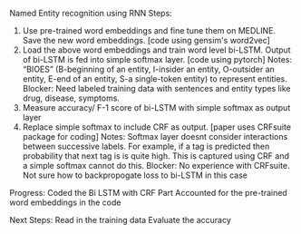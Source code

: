 Named Entity recognition using RNN
Steps:
1. Use pre-trained word embeddings and fine tune them on MEDLINE. Save the new word embeddings. [code using gensim's word2vec]
2. Load the above word embeddings and train word level bi-LSTM. Output of bi-LSTM is fed into simple softmax layer. [code using pytorch]
	Notes: “BIOES” (B-beginning of an entity, I-insider an entity, O-outsider an entity, E-end of an entity, S-a single-token entity) to represent entities.
	Blocker: Need labeled training data with sentences and entity types like drug, disease, symptoms. 
3. Measure accuracy/ F-1 score of bi-LSTM with simple softmax as output layer 
4. Replace simple softmax to include CRF as output. [paper uses CRFsuite package for coding]
	Notes: Softmax layer doesnt consider interactions between successive labels. For example, if a <B-beginning of an entity> tag is predicted then probability that next tag is <I-insider an entity> is quite high. This is captured using CRF and a simple softmax cannot do this.
	Blocker: No experience with CRFsuite.
		 Not sure how to backpropogate loss to bi-LSTM in this case
		 
		 
Progress:
Coded the Bi LSTM with CRF Part
Accounted for the pre-trained word embeddings in the code

Next Steps:
Read in the training data
Evaluate the accuracy
			 
